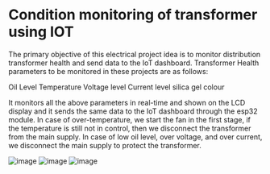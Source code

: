 # Condition monitoring of transformer using IOT
The primary objective of this electrical project idea is to monitor distribution transformer health and send data to the IoT dashboard. Transformer Health parameters to be monitored in these projects are as follows:

Oil Level
Temperature
Voltage level
Current level
silica gel colour

It monitors all the above parameters in real-time and shown on the LCD display and it sends the same data to the IoT dashboard through the esp32 module. In case of over-temperature, we start the fan in the first stage, if the temperature is still not in control, then we disconnect the transformer from the main supply. In case of low oil level, over voltage, and over current, we disconnect the main supply to protect the transformer.

![image](https://user-images.githubusercontent.com/69889323/147107568-c62cf344-8e7a-41f7-a08f-2ed3b306dbe8.png)
![image](https://user-images.githubusercontent.com/69889323/147107142-18df49b3-5d39-40ce-b548-9d838e76c71d.png)
![image](https://user-images.githubusercontent.com/69889323/147107170-958ea0e6-958e-4933-b92b-e3126e1e5712.png)
